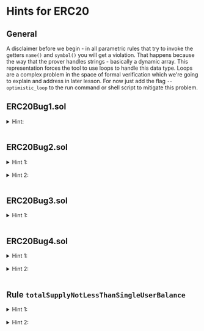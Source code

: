# Hints for ERC20

## General

A disclaimer before we begin - in all parametric rules that try to invoke the getters `name()` and `symbol()` you will get a violation. That happens because the way that the prover handles strings - basically a dynamic array. This representation forces the tool to use loops to handle this data type. Loops are a complex problem in the space of formal verification which we're going to explain and address in later lesson. For now just add the flag `--optimistic_loop` to the run command or shell script to mitigate this problem.


## ERC20Bug1.sol
<details>
<summary>Hint:</summary>
What are the values in the assertion that does not align correctly? Is it possible that the failing function got the final values to such relation?
</details>

</br>

## ERC20Bug2.sol
<details>
<summary>Hint 1:</summary>
How is it possible to overspend and in the same time gain funds?
</details>

</br>

<details>
<summary>Hint 2:</summary>
remember that code inside the <code>unchecked{}</code> isn't checked for overflow or underflow, so we need to check it manually
</details>

</br>

## ERC20Bug3.sol
<details>
<summary>Hint 1:</summary>
Is there anything in common to the 3 function that fail?
</details>

</br>

## ERC20Bug4.sol
<details>
<summary>Hint 1:</summary>
You've already fixed a similar bug on <code>ERC20Bug2.sol</code>
</details>

</br>

<details>
<summary>Hint 2:</summary>
Now that you've handled the underflow, is the allowance amount updates correctly?
</details>

</br>

## Rule `totalSupplyNotLessThanSingleUserBalance`
<details>
<summary>Hint 1:</summary>
Remember that the Certora Prover over-approximate, and so, if never told otherwise, it can start from infeasible states.
</details>

</br>

<details>
<summary>Hint 2:</summary>
Note what is the initial `totalSupply`, `balanceBefore`, and what is the balance of the user from which the `transfer` is being made. Does the sum of the 2 balances really sum up to `totalSupply`?
</details>
